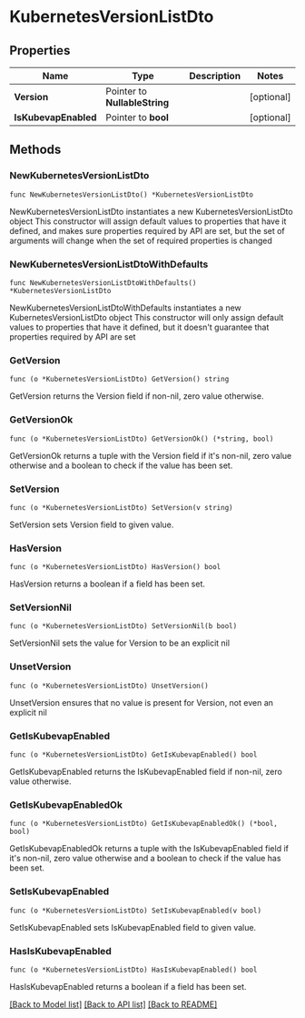 # KubernetesVersionListDto

## Properties

Name | Type | Description | Notes
------------ | ------------- | ------------- | -------------
**Version** | Pointer to **NullableString** |  | [optional] 
**IsKubevapEnabled** | Pointer to **bool** |  | [optional] 

## Methods

### NewKubernetesVersionListDto

`func NewKubernetesVersionListDto() *KubernetesVersionListDto`

NewKubernetesVersionListDto instantiates a new KubernetesVersionListDto object
This constructor will assign default values to properties that have it defined,
and makes sure properties required by API are set, but the set of arguments
will change when the set of required properties is changed

### NewKubernetesVersionListDtoWithDefaults

`func NewKubernetesVersionListDtoWithDefaults() *KubernetesVersionListDto`

NewKubernetesVersionListDtoWithDefaults instantiates a new KubernetesVersionListDto object
This constructor will only assign default values to properties that have it defined,
but it doesn't guarantee that properties required by API are set

### GetVersion

`func (o *KubernetesVersionListDto) GetVersion() string`

GetVersion returns the Version field if non-nil, zero value otherwise.

### GetVersionOk

`func (o *KubernetesVersionListDto) GetVersionOk() (*string, bool)`

GetVersionOk returns a tuple with the Version field if it's non-nil, zero value otherwise
and a boolean to check if the value has been set.

### SetVersion

`func (o *KubernetesVersionListDto) SetVersion(v string)`

SetVersion sets Version field to given value.

### HasVersion

`func (o *KubernetesVersionListDto) HasVersion() bool`

HasVersion returns a boolean if a field has been set.

### SetVersionNil

`func (o *KubernetesVersionListDto) SetVersionNil(b bool)`

 SetVersionNil sets the value for Version to be an explicit nil

### UnsetVersion
`func (o *KubernetesVersionListDto) UnsetVersion()`

UnsetVersion ensures that no value is present for Version, not even an explicit nil
### GetIsKubevapEnabled

`func (o *KubernetesVersionListDto) GetIsKubevapEnabled() bool`

GetIsKubevapEnabled returns the IsKubevapEnabled field if non-nil, zero value otherwise.

### GetIsKubevapEnabledOk

`func (o *KubernetesVersionListDto) GetIsKubevapEnabledOk() (*bool, bool)`

GetIsKubevapEnabledOk returns a tuple with the IsKubevapEnabled field if it's non-nil, zero value otherwise
and a boolean to check if the value has been set.

### SetIsKubevapEnabled

`func (o *KubernetesVersionListDto) SetIsKubevapEnabled(v bool)`

SetIsKubevapEnabled sets IsKubevapEnabled field to given value.

### HasIsKubevapEnabled

`func (o *KubernetesVersionListDto) HasIsKubevapEnabled() bool`

HasIsKubevapEnabled returns a boolean if a field has been set.


[[Back to Model list]](../README.md#documentation-for-models) [[Back to API list]](../README.md#documentation-for-api-endpoints) [[Back to README]](../README.md)


